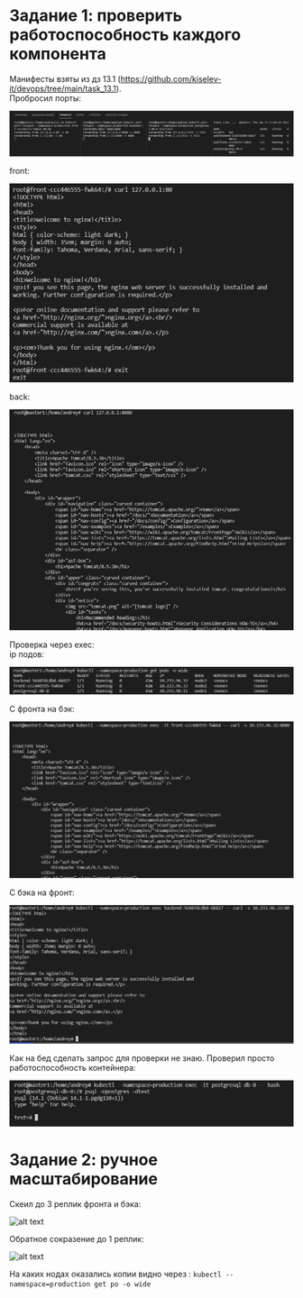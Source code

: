 # Задание 1: проверить работоспособность каждого компонента

Манифесты взяты из дз 13.1 (https://github.com/kiselev-it/devops/tree/main/task_13.1).  
Пробросил порты:

![alt text](https://github.com/kiselev-it/devops/blob/main/task_13.3/png/1.PNG?raw=true)

front:

![alt text](https://github.com/kiselev-it/devops/blob/main/task_13.3/png/2.PNG?raw=true)

back:

![alt text](https://github.com/kiselev-it/devops/blob/main/task_13.3/png/3.PNG?raw=true)

Проверка через exec:  
ip подов:  

![alt text](https://github.com/kiselev-it/devops/blob/main/task_13.3/png/4.PNG?raw=true)

C фронта на бэк:

![alt text](https://github.com/kiselev-it/devops/blob/main/task_13.3/png/5.PNG?raw=true)

С бэка на фронт:

![alt text](https://github.com/kiselev-it/devops/blob/main/task_13.3/png/6.PNG?raw=true)

Как на бед сделать запрос для проверки не знаю. Проверил просто работоспособность контейнера:

![alt text](https://github.com/kiselev-it/devops/blob/main/task_13.3/png/7.PNG?raw=true)

# Задание 2: ручное масштабирование

Скеил до 3 реплик фронта и бэка:

![alt text](https://github.com/kiselev-it/devops/blob/main/task_13.5/png/8.PNG?raw=true)

Обратное сокразение до 1 реплик:

![alt text](https://github.com/kiselev-it/devops/blob/main/task_13.5/png/9.PNG?raw=true)

На каких нодах оказались копии видно через : `kubectl --namespace=production get po -o wide`
